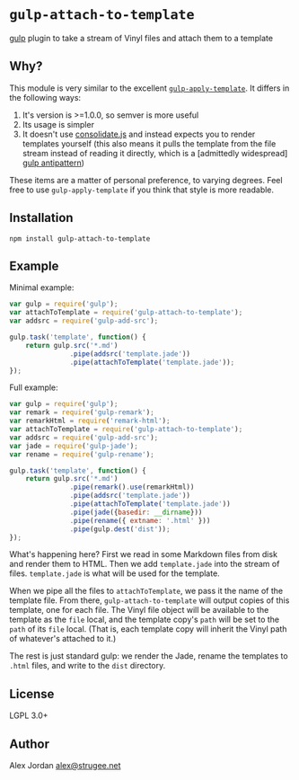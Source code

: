 # `gulp-attach-to-template`

[gulp][1] plugin to take a stream of Vinyl files and attach them to a template

## Why?

This module is very similar to the excellent [`gulp-apply-template`][2]. It differs in the following ways:

1. It's version is >=1.0.0, so semver is more useful
2. Its usage is simpler
3. It doesn't use [consolidate.js][3] and instead expects you to render templates yourself (this also means it pulls the template from the file stream instead of reading it directly, which is a \[admittedly widespread] [gulp antipattern][4])

These items are a matter of personal preference, to varying degrees. Feel free to use `gulp-apply-template` if you think that style is more readable.

## Installation

    npm install gulp-attach-to-template

## Example

Minimal example:

```js
var gulp = require('gulp');
var attachToTemplate = require('gulp-attach-to-template');
var addsrc = require('gulp-add-src');

gulp.task('template', function() {
	return gulp.src('*.md')
	           .pipe(addsrc('template.jade'))
	           .pipe(attachToTemplate('template.jade'));
});
```

Full example:

```js
var gulp = require('gulp');
var remark = require('gulp-remark');
var remarkHtml = require('remark-html');
var attachToTemplate = require('gulp-attach-to-template');
var addsrc = require('gulp-add-src');
var jade = require('gulp-jade');
var rename = require('gulp-rename');

gulp.task('template', function() {
	return gulp.src('*.md')
	           .pipe(remark().use(remarkHtml))
	           .pipe(addsrc('template.jade'))
	           .pipe(attachToTemplate('template.jade'))
	           .pipe(jade({basedir: __dirname}))
	           .pipe(rename({ extname: '.html' }))
	           .pipe(gulp.dest('dist'));
});
```

What's happening here? First we read in some Markdown files from disk and render them to HTML. Then we add `template.jade` into the stream of files. `template.jade` is what will be used for the template.

When we pipe all the files to `attachToTemplate`, we pass it the name of the template file. From there, `gulp-attach-to-template` will output copies of this template, one for each file. The Vinyl file object will be available to the template as the `file` local, and the template copy's `path` will be set to the `path` of its `file` local. (That is, each template copy will inherit the Vinyl path of whatever's attached to it.)

The rest is just standard gulp: we render the Jade, rename the templates to `.html` files, and write to the `dist` directory.

## License

LGPL 3.0+

## Author

Alex Jordan <alex@strugee.net>

 [1]: http://gulpjs.com/
 [2]: https://www.npmjs.com/package/gulp-apply-template/
 [3]: https://github.com/tj/consolidate.js
 [4]: https://github.com/gulpjs/gulp/issues/357
